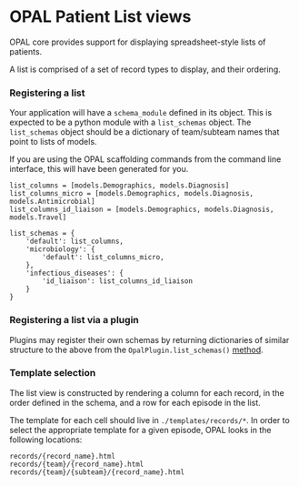 # OPAL Patient List views

OPAL core provides support for displaying spreadsheet-style lists of patients.

A list is comprised of a set of record types to display, and their ordering.

### Registering a list

Your application will have a `schema_module` defined in its object. This is expected
to be a python module with a `list_schemas` object. The `list_schemas` object should
be a dictionary of team/subteam names that point to lists of models.

If you are using the OPAL scaffolding commands from the command line interface, this
will have been generated for you.

    list_columns = [models.Demographics, models.Diagnosis]
    list_columns_micro = [models.Demographics, models.Diagnosis, models.Antimicrobial]
    list_columns_id_liaison = [models.Demographics, models.Diagnosis, models.Travel]

    list_schemas = {
        'default': list_columns,
        'microbiology': {
            'default': list_columns_micro,
        },
        'infectious_diseases': {
            'id_liaison': list_columns_id_liaison
        }
    }
  
### Registering a list via a plugin

Plugins may register their own schemas by returning dictionaries of similar structure
to the above from the `OpalPlugin.list_schemas()` [method](plugins.md).

### Template selection

The list view is constructed by rendering a column for each record, in the order 
defined in the schema, and a row for each episode in the list.

The template for each cell should live in `./templates/records/*`. In order to 
select the appropriate template for a given episode, OPAL looks in the following
locations:

    records/{record_name}.html
    records/{team}/{record_name}.html
    records/{team}/{subteam}/{record_name}.html

